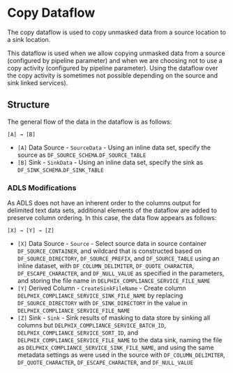 # Copy Dataflow

The copy dataflow is used to copy unmasked data from a source location to a sink location.

This dataflow is used when we allow copying unmasked data from a source (configured by pipeline parameter) and when we
are choosing not to use a copy activity (configured by pipeline parameter). Using the dataflow over the copy activity is
sometimes not possible depending on the source and sink linked services).

## Structure

The general flow of the data in the dataflow is as follows:
```
[A] → [B]
```

* `[A]` Data Source - `SourceData` - Using an inline data set, specify the source as
`DF_SOURCE_SCHEMA`.`DF_SOURCE_TABLE`
* `[B]` Sink - `SinkData` - Using an inline data set, specify the sink as `DF_SINK_SCHEMA`.`DF_SINK_TABLE`

### ADLS Modifications

As ADLS does not have an inherent order to the columns output for delimited text data sets, additional elements of the
dataflow are added to preserve column ordering. In this case, the data flow appears as follows:

```
[X] → [Y] → [Z]
```

* `[X]` Data Source - `Source` - Select source data in source container `DF_SOURCE_CONTAINER`, and wildcard that is
  constructed based on `DF_SOURCE_DIRECTORY`, `DF_SOURCE_PREFIX`, and `DF_SOURCE_TABLE` using an inline dataset, with
  `DF_COLUMN_DELIMITER`, `DF_QUOTE_CHARACTER`, `DF_ESCAPE_CHARACTER`, and `DF_NULL_VALUE` as specified in the parameters,
  and storing the file name in `DELPHIX_COMPLIANCE_SERVICE_FILE_NAME`
* `[Y]` Derived Column - `CreateSinkFileName` - Create column `DELPHIX_COMPLIANCE_SERVICE_SINK_FILE_NAME` by replacing
  `DF_SOURCE_DIRECTORY` with `DF_SINK_DIRECTORY` in the value in `DELPHIX_COMPLIANCE_SERVICE_FILE_NAME`
* `[Z]` Sink - `Sink` - Sink results of masking to data store by sinking all columns but
  `DELPHIX_COMPLIANCE_SERVICE_BATCH_ID`, `DELPHIX_COMPLIANCE_SERVICE_SORT_ID`, and `DELPHIX_COMPLIANCE_SERVICE_FILE_NAME`
  to the data sink, naming the file as `DELPHIX_COMPLIANCE_SERVICE_SINK_FILE_NAME`, and using the same metadata settings
  as were used in the source with `DF_COLUMN_DELIMITER`, `DF_QUOTE_CHARACTER`, `DF_ESCAPE_CHARACTER`, and `DF_NULL_VALUE`